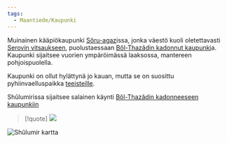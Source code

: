 ```yaml
---
tags:
  - Maantiede/Kaupunki
---
```

Muinainen kääpiökaupunki [Sôru-agaz](Sôru-agaz.md)issa, jonka väestö kuoli oletettavasti [Serovin vitsaukseen](Groteski%20kulkutauti.md), puolustaessaan [Bôl-Thazâdin kadonnut kaupunki](Bôl-Thazâdin%20kadonnut%20kaupunki.md)a. Kaupunki sijaitsee vuorien ympäröimässä laaksossa, mantereen pohjoispuolella.

Kaupunki on ollut hylättynä jo kauan, mutta se on suosittu pyhiinvaelluspaikka [teeisteille](Teeistit.md). 

Shûlumirissa sijaitsee salainen käynti [Bôl-Thazâdin kadonneeseen kaupunkiin](Bôl-Thazâdin%20kadonnut%20kaupunki.md)



>[!quote]
>![](Grozan%20diaari.md#^1ee1d0)


![Shûlumir kartta](Shûlumir%20kartta.png)